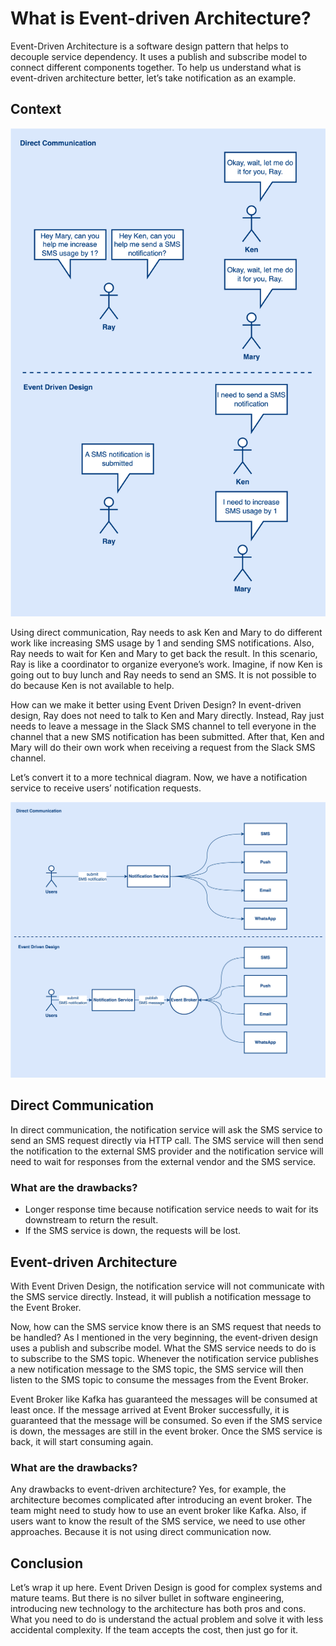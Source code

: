 # What is Event-driven Architecture?
Event-Driven Architecture is a software design pattern that helps to decouple service dependency. It uses a publish and subscribe model to connect different components together. To help us understand what is event-driven architecture better, let’s take notification as an example.

## Context
![](../assets/resources/architecture/event-driven-vs-direct-1.png)

Using direct communication, Ray needs to ask Ken and Mary to do different work like increasing SMS usage by 1 and sending SMS notifications. Also, Ray needs to wait for Ken and Mary to get back the result. In this scenario, Ray is like a coordinator to organize everyone’s work. Imagine, if now Ken is going out to buy lunch and Ray needs to send an SMS. It is not possible to do because Ken is not available to help.

How can we make it better using Event Driven Design? In event-driven design, Ray does not need to talk to Ken and Mary directly. Instead, Ray just needs to leave a message in the Slack SMS channel to tell everyone in the channel that a new SMS notification has been submitted. After that, Ken and Mary will do their own work when receiving a request from the Slack SMS channel.

Let’s convert it to a more technical diagram. Now, we have a notification service to receive users’ notification requests.

![](../assets/resources/architecture/event-driven-arch-2.png)
## Direct Communication
In direct communication, the notification service will ask the SMS service to send an SMS request directly via HTTP call. The SMS service will then send the notification to the external SMS provider and the notification service will need to wait for responses from the external vendor and the SMS service.

### What are the drawbacks? 

- Longer response time because notification service needs to wait for its downstream to return the result.
- If the SMS service is down, the requests will be lost.

## Event-driven Architecture
With Event Driven Design, the notification service will not communicate with the SMS service directly. Instead, it will publish a notification message to the Event Broker.

Now, how can the SMS service know there is an SMS request that needs to be handled? As I mentioned in the very beginning, the event-driven design uses a publish and subscribe model. What the SMS service needs to do is to subscribe to the SMS topic. Whenever the notification service publishes a new notification message to the SMS topic, the SMS service will then listen to the SMS topic to consume the messages from the Event Broker.

Event Broker like Kafka has guaranteed the messages will be consumed at least once. If the message arrived at Event Broker successfully, it is guaranteed that the message will be consumed. So even if the SMS service is down, the messages are still in the event broker. Once the SMS service is back, it will start consuming again.

### What are the drawbacks?
Any drawbacks to event-driven architecture? Yes, for example, the architecture becomes complicated after introducing an event broker. The team might need to study how to use an event broker like Kafka. Also, if users want to know the result of the SMS service, we need to use other approaches. Because it is not using direct communication now.

## Conclusion
Let’s wrap it up here. Event Driven Design is good for complex systems and mature teams. But there is no silver bullet in software engineering, introducing new technology to the architecture has both pros and cons. What you need to do is understand the actual problem and solve it with less accidental complexity. If the team accepts the cost, then just go for it.